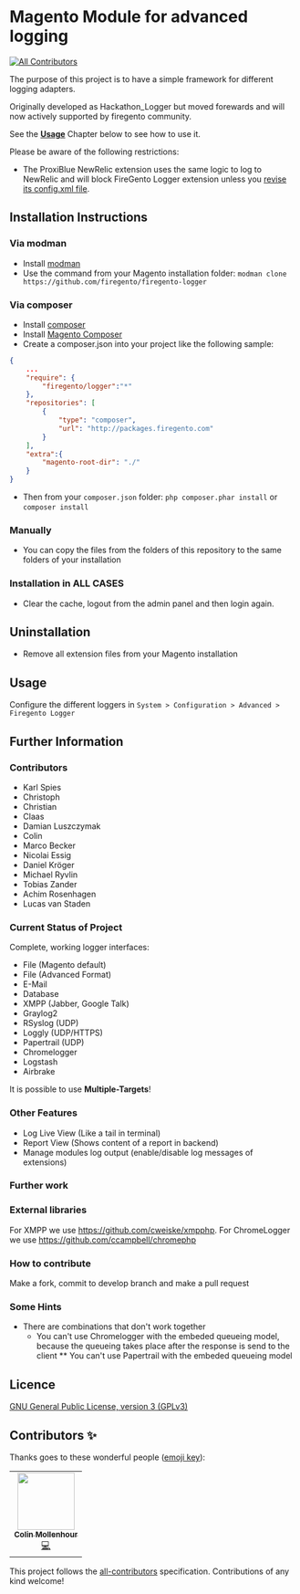 # Magento Module for advanced logging
<!-- ALL-CONTRIBUTORS-BADGE:START - Do not remove or modify this section -->
[![All Contributors](https://img.shields.io/badge/all_contributors-1-orange.svg?style=flat-square)](#contributors-)
<!-- ALL-CONTRIBUTORS-BADGE:END -->

The purpose of this project is to have a simple framework for different logging adapters.

Originally developed as Hackathon_Logger but moved forewards and will now actively supported by
firegento community.

See the [**Usage**](#usage) Chapter below to see how to use it.

Please be aware of the following restrictions:

* The ProxiBlue NewRelic extension uses the same logic to log to NewRelic and will block
  FireGento Logger extension unless you [revise its config.xml file](https://github.com/ProxiBlue/NewRelic#compatibility-with-firegento-logger).

Installation Instructions
-------------------------

### Via modman

- Install [modman](https://github.com/colinmollenhour/modman)
- Use the command from your Magento installation folder: `modman clone https://github.com/firegento/firegento-logger`

### Via composer
- Install [composer](http://getcomposer.org/download/)
- Install [Magento Composer](https://github.com/magento-hackathon/magento-composer-installer)
- Create a composer.json into your project like the following sample:

```json
{
    ...
    "require": {
        "firegento/logger":"*"
    },
    "repositories": [
	    {
            "type": "composer",
            "url": "http://packages.firegento.com"
        }
    ],
    "extra":{
        "magento-root-dir": "./"
    }
}
```

- Then from your `composer.json` folder: `php composer.phar install` or `composer install`

### Manually
- You can copy the files from the folders of this repository to the same folders of your installation


### Installation in ALL CASES
* Clear the cache, logout from the admin panel and then login again.

Uninstallation
--------------
* Remove all extension files from your Magento installation

## Usage

Configure the different loggers in `System > Configuration > Advanced > Firegento Logger`


## Further Information

### Contributors

* Karl Spies
* Christoph
* Christian
* Claas
* Damian Luszczymak
* Colin
* Marco Becker
* Nicolai Essig
* Daniel Kröger
* Michael Ryvlin
* Tobias Zander
* Achim Rosenhagen
* Lucas van Staden

### Current Status of Project

Complete, working logger interfaces:
- File (Magento default)
- File (Advanced Format)
- E-Mail
- Database
- XMPP (Jabber, Google Talk)
- Graylog2
- RSyslog (UDP)
- Loggly (UDP/HTTPS)
- Papertrail (UDP)
- Chromelogger
- Logstash
- Airbrake

It is possible to use **Multiple-Targets**!

### Other Features
- Log Live View (Like a tail in terminal)
- Report View (Shows content of a report in backend)
- Manage modules log output (enable/disable log messages of extensions)

### Further work

### External libraries

For XMPP we use https://github.com/cweiske/xmpphp.
For ChromeLogger we use https://github.com/ccampbell/chromephp

### How to contribute

Make a fork, commit to develop branch and make a pull request

### Some Hints
* There are combinations that don't work together
  * You can't use Chromelogger with the embeded queueing model, because the queueing takes place after the response
is send to the client
** You can't use Papertrail with the embeded queueing model

Licence
-------
[GNU General Public License, version 3 (GPLv3)](http://opensource.org/licenses/gpl-3.0)

## Contributors ✨

Thanks goes to these wonderful people ([emoji key](https://allcontributors.org/docs/en/emoji-key)):

<!-- ALL-CONTRIBUTORS-LIST:START - Do not remove or modify this section -->
<!-- prettier-ignore-start -->
<!-- markdownlint-disable -->
<table>
  <tr>
    <td align="center"><a href="http://colin.mollenhour.com/"><img src="https://avatars3.githubusercontent.com/u/38738?v=4" width="100px;" alt=""/><br /><sub><b>Colin Mollenhour</b></sub></a><br /><a href="https://github.com/firegento/firegento-logger/commits?author=colinmollenhour" title="Code">💻</a></td>
  </tr>
</table>

<!-- markdownlint-enable -->
<!-- prettier-ignore-end -->
<!-- ALL-CONTRIBUTORS-LIST:END -->

This project follows the [all-contributors](https://github.com/all-contributors/all-contributors) specification. Contributions of any kind welcome!